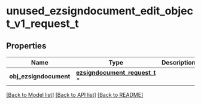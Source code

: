 # unused_ezsigndocument_edit_object_v1_request_t

## Properties
Name | Type | Description | Notes
------------ | ------------- | ------------- | -------------
**obj_ezsigndocument** | [**ezsigndocument_request_t**](ezsigndocument_request.md) \* |  | [optional] 

[[Back to Model list]](../README.md#documentation-for-models) [[Back to API list]](../README.md#documentation-for-api-endpoints) [[Back to README]](../README.md)


